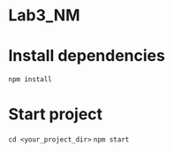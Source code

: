 # Lab3_NM

# Install dependencies
```npm install```
# Start project
```cd <your_project_dir>```
```npm start```
